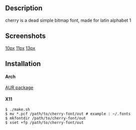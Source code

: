 ## Description

cherry is a dead simple bitmap font, made for latin alphabet 1

## Screenshots

[10px](https://github.com/marinhoc/cherry-font/master/img/10.png)
[11px](https://github.com/marinhoc/cherry-font/master/img/11.png)
[13px](https://github.com/marinhoc/cherry-font/master/img/13.png)

## Installation

#### Arch

[AUR package](https://aur.archlinux.org/packages/cherry-font/)

#### X11

```shell
$ ./make.sh
$ mv *.pcf /path/to/cherry-font/out # example : ~/.fonts
$ mkfontdir /path/to/cherry-font/out
$ xset +fp /path/to/cherry-font/out
```
